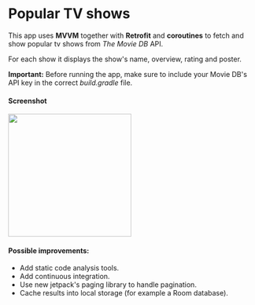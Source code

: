 # Popular TV shows

This app uses **MVVM** together with **Retrofit** and **coroutines** to fetch and show popular tv shows from *The Movie DB* API.

For each show it displays the show's name, overview, rating and poster.

**Important:** Before running the app, make sure to include your Movie DB's API key in the correct *build.gradle* file.

#### Screenshot
<img src="https://user-images.githubusercontent.com/8038503/59320256-14066780-8ca4-11e9-8233-a0e612eb0cd3.png" width=250/>

#### Possible improvements:
- Add static code analysis tools.
- Add continuous integration.
- Use new jetpack's paging library to handle pagination.
- Cache results into local storage (for example a Room database).
